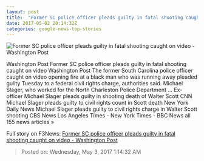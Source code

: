 ```yaml
---
layout: post
title:  "Former SC police officer pleads guilty in fatal shooting caught on video - Washington Post"
date: 2017-05-02 20:14:32Z
categories: google-news-top-stories
---
```


![Former SC police officer pleads guilty in fatal shooting caught on video - Washington Post](https://img.washingtonpost.com/rf/image_1484w/2010-2019/WashingtonPost/2017/05/02/National-Security/Images/APTOPIX_Police_Shooting_North_Charleston-62625.jpg)

Washington Post Former SC police officer pleads guilty in fatal shooting caught on video Washington Post The former South Carolina police officer caught on video opening fire at a black man who was running away pleaded guilty Tuesday to a federal civil rights charge, authorities said. Michael Slager, who worked for the North Charleston Police Department ... Ex-officer Michael Slager pleads guilty in shooting death of Walter Scott CNN Michael Slager pleads guilty to civil rights count in Scott death New York Daily News Michael Slager pleads guilty to civil rights charge in Walter Scott shooting CBS News Los Angeles Times - New York Times - BBC News all 155 news articles »


Full story on F3News: [Former SC police officer pleads guilty in fatal shooting caught on video - Washington Post](http://www.f3nws.com/n/saFXJG)

> Posted on: Wednesday, May 3, 2017 1:14:32 AM

